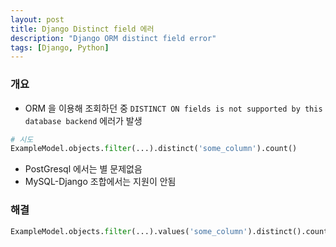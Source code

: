 ```yaml
---
layout: post
title: Django Distinct field 에러
description: "Django ORM distinct field error"
tags: [Django, Python]
---
```


### 개요
- ORM 을 이용해 조회하던 중 `DISTINCT ON fields is not supported by this database backend` 에러가 발생

```python
# 시도
ExampleModel.objects.filter(...).distinct('some_column').count()
```

- PostGresql 에서는 별 문제없음
- MySQL-Django 조합에서는 지원이 안됨

### 해결
```python
ExampleModel.objects.filter(...).values('some_column').distinct().count()
```